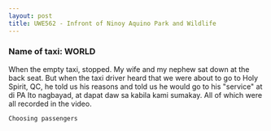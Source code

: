 ```yaml
---
layout: post
title: UWE562 - Infront of Ninoy Aquino Park and Wildlife 
---
```


### Name of taxi: WORLD 

When the empty taxi, stopped. My wife and my nephew sat down at the back seat.  But when the taxi driver heard that we were about to go to Holy Spirit, QC,  he told us his reasons and told us he would go to his "service" at di PA Ito nagbayad, at dapat daw sa kabila kami sumakay. All of which were all recorded in the video.

```Choosing passengers```
